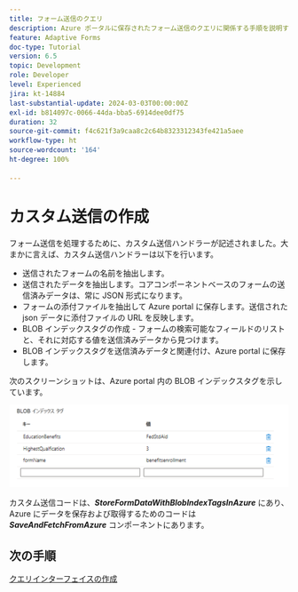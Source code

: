 ```yaml
---
title: フォーム送信のクエリ
description: Azure ポータルに保存されたフォーム送信のクエリに関係する手順を説明するマルチパートチュートリアル
feature: Adaptive Forms
doc-type: Tutorial
version: 6.5
topic: Development
role: Developer
level: Experienced
jira: kt-14884
last-substantial-update: 2024-03-03T00:00:00Z
exl-id: b814097c-0066-44da-bba5-6914dee0df75
duration: 32
source-git-commit: f4c621f3a9caa8c2c64b8323312343fe421a5aee
workflow-type: ht
source-wordcount: '164'
ht-degree: 100%

---
```


# カスタム送信の作成

フォーム送信を処理するために、カスタム送信ハンドラーが記述されました。大まかに言えば、カスタム送信ハンドラーは以下を行います。

* 送信されたフォームの名前を抽出します。
* 送信されたデータを抽出します。コアコンポーネントベースのフォームの送信済みデータは、常に JSON 形式になります。
* フォームの添付ファイルを抽出して Azure portal に保存します。送信された json データに添付ファイルの URL を反映します。
* BLOB インデックスタグの作成 - フォームの検索可能なフィールドのリストと、それに対応する値を送信済みデータから見つけます。
* BLOB インデックスタグを送信済みデータと関連付け、Azure portal に保存します。

次のスクリーンショットは、Azure portal 内の BLOB インデックスタグを示しています。

![blob-index-tags](assets/blob-index-tags.png)

カスタム送信コードは、**_StoreFormDataWithBlobIndexTagsInAzure_** にあり、Azure にデータを保存および取得するためのコードは **_SaveAndFetchFromAzure_** コンポーネントにあります。

## 次の手順

[クエリインターフェイスの作成](./part3.md)
